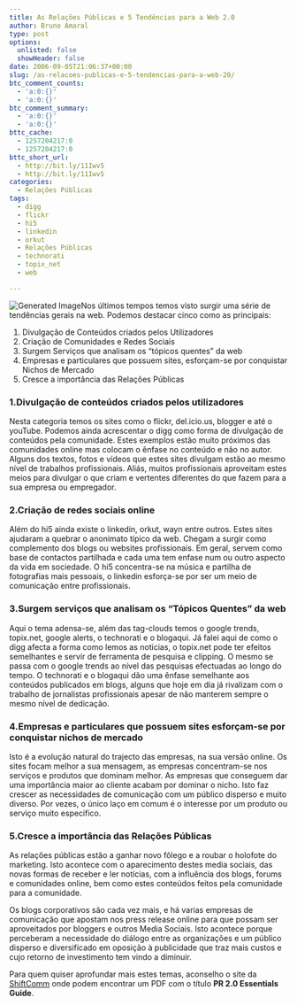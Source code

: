 ```yaml
---
title: As Relações Públicas e 5 Tendências para a Web 2.0
author: Bruno Amaral
type: post
options:
  unlisted: false
  showHeader: false
date: 2006-09-05T21:06:37+00:00
slug: /as-relacoes-publicas-e-5-tendencias-para-a-web-20/
btc_comment_counts:
  - 'a:0:{}'
  - 'a:0:{}'
btc_comment_summary:
  - 'a:0:{}'
  - 'a:0:{}'
bttc_cache:
  - 1257204217:0
  - 1257204217:0
bttc_short_url:
  - http://bit.ly/11Iwv5
  - http://bit.ly/11Iwv5
categories:
  - Relações Públicas
tags:
  - digg
  - flickr
  - hi5
  - linkedin
  - orkut
  - Relações Públicas
  - technorati
  - topix_net
  - web

---
```

<img alt="Generated Image" style="border: medium none " src="http://msig.info/web2v2/(reflect)Rela%E7%F5es+P%FAblicas+2.0BETA.png" />Nos últimos tempos temos visto surgir uma série de tendências gerais na web. Podemos destacar cinco como as principais:

  1. Divulgação de Conteúdos criados pelos Utilizadores
  2. Criação de Comunidades e Redes Sociais
  3. Surgem Serviços que analisam os &#8220;tópicos quentes&#8221; da web
  4. Empresas e particulares que possuem sites, esforçam-se por conquistar Nichos de Mercado
  5. Cresce a importância das Relações Públicas

<!--more-->

### 1.Divulgação de conteúdos criados pelos utilizadores

Nesta categoria temos os sites como o flickr, del.icio.us, blogger e até o youTube. Podemos ainda acrescentar o digg como forma de divulgação de conteúdos pela comunidade. Estes exemplos estão muito próximos das comunidades online mas colocam o ênfase no conteúdo e não no autor. Alguns dos textos, fotos e vídeos que estes sites divulgam estão ao mesmo nível de trabalhos profissionais. Aliás, muitos profissionais aproveitam estes meios para divulgar o que criam e vertentes diferentes do que fazem para a sua empresa ou empregador.

### 2.Criação de redes sociais online

Além do hi5 ainda existe o linkedin, orkut, wayn entre outros. Estes sites ajudaram a quebrar o anonimato típico da web. Chegam a surgir como complemento dos blogs ou websites profissionais. Em geral, servem como base de contactos partilhada e cada uma tem enfase num ou outro aspecto da vida em sociedade. O hi5 concentra-se na música e partilha de fotografias mais pessoais, o linkedin esforça-se por ser um meio de comunicação entre profissionais.

### 3.Surgem serviços que analisam os “Tópicos Quentes” da web

Aqui o tema adensa-se, além das tag-clouds temos o google trends, topix.net, google alerts, o technorati e o blogaqui. Já falei aqui de como o digg afecta a forma como lemos as noticias, o topix.net pode ter efeitos semelhantes e servir de ferramenta de pesquisa e clipping. O mesmo se passa com o google trends ao nível das pesquisas efectuadas ao longo do tempo. O technorati e o blogaqui dão uma ênfase semelhante aos conteúdos publicados em blogs, alguns que hoje em dia já rivalizam com o trabalho de jornalistas profissionais apesar de não manterem sempre o mesmo nível de dedicação.

### 4.Empresas e particulares que possuem sites esforçam-se por conquistar nichos de mercado

Isto é a evolução natural do trajecto das empresas, na sua versão online. Os sites focam melhor a sua mensagem, as empresas concentram-se nos serviços e produtos que dominam melhor. As empresas que conseguem dar uma importância maior ao cliente acabam por dominar o nicho. Isto faz crescer as necessidades de comunicação com um público disperso e muito diverso. Por vezes, o único laço em comum é o interesse por um produto ou serviço muito especifico.

### 5.Cresce a importância das Relações Públicas

As relações públicas estão a ganhar novo fôlego e a roubar o holofote do marketing. Isto acontece com o aparecimento destes media sociais, das novas formas de receber e ler notícias, com a influência dos blogs, forums e comunidades online, bem como estes conteúdos feitos pela comunidade para a comunidade.

Os blogs corporativos são cada vez mais, e há varias empresas de comunicação que apostam nos press release online para que possam ser aproveitados por bloggers e outros Media Sociais. Isto acontece porque perceberam a necessidade do diálogo entre as organizações e um público disperso e diversificado em oposição à publicidade que traz mais custos e cujo retorno de investimento tem vindo a diminuir.

Para quem quiser aprofundar mais estes temas, aconselho o site da [ShiftComm][1] onde podem encontrar um PDF com o título **PR 2.0 Essentials Guide**.

 [1]: http://www.shiftcomm.com/ "Agência de Relações Públicas"